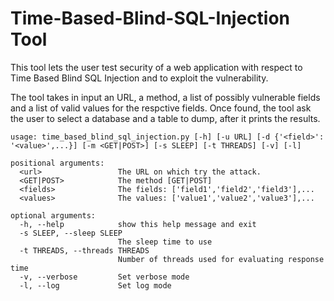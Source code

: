 # Time-Based-Blind-SQL-Injection Tool

This tool lets the user test security of a web application with respect to Time Based Blind SQL Injection and to exploit the vulnerability.

The tool takes in input an URL, a method, a list of possibly vulnerable fields and a list of valid values for the respctive fields.
Once found, the tool ask the user to select a database and a table to dump, after it prints the results.

```
usage: time_based_blind_sql_injection.py [-h] [-u URL] [-d {'<field>': '<value>',...}] [-m <GET|POST>] [-s SLEEP] [-t THREADS] [-v] [-l]
  
positional arguments:
  <url>                 The URL on which try the attack.
  <GET|POST>            The method [GET|POST]
  <fields>              The fields: ['field1','field2','field3'],...
  <values>              The values: ['value1','value2','value3'],...

optional arguments:
  -h, --help            show this help message and exit
  -s SLEEP, --sleep SLEEP
                        The sleep time to use
  -t THREADS, --threads THREADS
                        Number of threads used for evaluating response time
  -v, --verbose         Set verbose mode
  -l, --log             Set log mode
```
